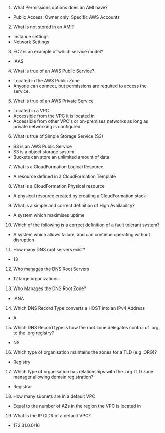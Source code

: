 1. What Permissions options does an AMI have?
* Public Access, Owner only, Specific AWS Accounts

2. What is not stored in an AMI?
* Instance settings
* Network Settings

3. EC2 is an example of which service model?
* IAAS

4. What is true of an AWS Public Service?
* Located in the AWS Public Zone
* Anyone can connect, but permissions are required to access the service.

5. What is true of an AWS Private Service
* Located in a VPC
* Accessible from the VPC it is located in
* Accessible from other VPC's or on-premises networks as long as private networking is configured

6. What is true of Simple Storage Service (S3)
* S3 is an AWS Public Service
* S3 is a object storage system
* Buckets can store an unlimited amount of data

7. What is a CloudFormation Logical Resource
* A resource defined in a CloudFormation Template

8. What is a CloudFormation Physical resource
* A physical resource created by creating a CloudFormation stack

9. What is a simple and correct definition of High Availability?
* A system which maximises uptime

10. Which of the following is a correct definition of a fault tolerant system?
* A system which allows failure, and can continue operating without disruption

11. How many DNS root servers exist?
* 13

12. Who manages the DNS Root Servers
* 12 large organizations

13. Who Manages the DNS Root Zone?
* IANA

14. Which DNS Record Type converts a HOST into an IPv4 Address
* A

15. Which DNS Record type is how the root zone delegates control of .org to the .org registry?
* NS

16. Which type of organisation maintains the zones for a TLD (e.g .ORG)?
* Registry

17. Which type of organisation has relationships with the .org TLD zone manager allowing domain registration?
* Registrar

18. How many subnets are in a default VPC
* Equal to the number of AZs in the region the VPC is located in

19. What is the IP CIDR of a default VPC?
* 172.31.0.0/16